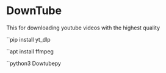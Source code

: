 # DownTube
This for downloading youtube videos with the highest quality

``pip install yt_dlp

``apt install ffmpeg

``python3 Dowtubepy
